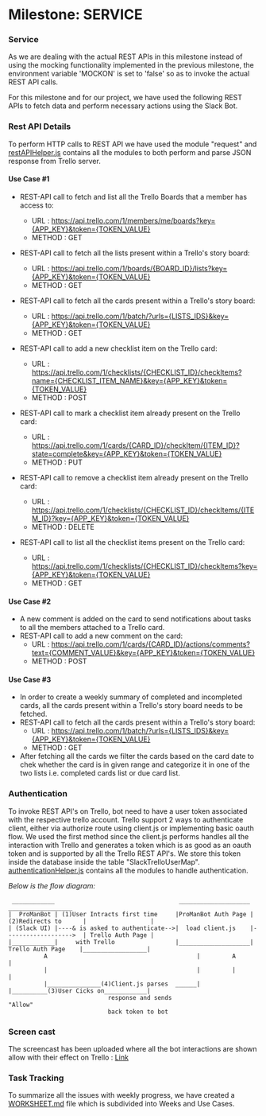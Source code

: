 # Milestone: SERVICE
### Service
As we are dealing with the actual REST APIs in this milestone instead of using the mocking functionality implemented in the previous milestone, the environment variable 'MOCKON' is set to 'false' so as to invoke the actual REST API calls.

For this milestone and for our project, we have used the following REST APIs to fetch data and perform necessary actions using the Slack Bot.

### Rest API Details
To perform HTTP calls to REST API we have used the module "request" and [restAPIHelper.js](src/restAPIHelper.js) contains all the modules to both perform and parse JSON response from Trello server.

#### Use Case #1
* REST-API call to fetch and list all the Trello Boards that a member has access to: 
  * URL : https://api.trello.com/1/members/me/boards?key={APP_KEY}&token={TOKEN_VALUE} 
  * METHOD : GET
  
* REST-API call to fetch all the lists present within a Trello's story board: 
  * URL : https://api.trello.com/1/boards/{BOARD_ID}/lists?key={APP_KEY}&token={TOKEN_VALUE} 
  * METHOD : GET
  
* REST-API call to fetch all the cards present within a Trello's story board: 
  * URL : https://api.trello.com/1/batch/?urls={LISTS_IDS}&key={APP_KEY}&token={TOKEN_VALUE} 
  * METHOD : GET
  
* REST-API call to add a new checklist item on the Trello card: 
  * URL : https://api.trello.com/1/checklists/{CHECKLIST_ID}/checkItems?name={CHECKLIST_ITEM_NAME}&key={APP_KEY}&token={TOKEN_VALUE} 
  * METHOD : POST
  
* REST-API call to mark a checklist item already present on the Trello card: 
  * URL : https://api.trello.com/1/cards/{CARD_ID}/checkItem/{ITEM_ID}?state=complete&key={APP_KEY}&token={TOKEN_VALUE} 
  * METHOD : PUT
  
* REST-API call to remove a checklist item already present on the Trello card:  
  * URL : https://api.trello.com/1/checklists/{CHECKLIST_ID}/checkItems/{ITEM_ID}?key={APP_KEY}&token={TOKEN_VALUE} 
  * METHOD : DELETE
  
* REST-API call to list all the checklist items present on the Trello card:  
  * URL : https://api.trello.com/1/checklists/{CHECKLIST_ID}/checkItems?key={APP_KEY}&token={TOKEN_VALUE} 
  * METHOD : GET

#### Use Case #2
* A new comment is added on the card to send notifications about tasks to all the members attached to a Trello card.   
* REST-API call to add a new comment on the card:  
  * URL : https://api.trello.com/1/cards/{CARD_ID}/actions/comments?text={COMMENT_VALUE}&key={APP_KEY}&token={TOKEN_VALUE} 
  * METHOD : POST

#### Use Case #3

* In order to create a weekly summary of completed and incompleted cards, all the cards present within a Trello's story board needs to be fetched. 
* REST-API call to fetch all the cards present within a Trello's story board: 
  * URL : https://api.trello.com/1/batch/?urls={LISTS_IDS}&key={APP_KEY}&token={TOKEN_VALUE} 
  * METHOD : GET
* After fetching all the cards we filter the cards based on the card date to chek whether the card is in given range and categorize it in one of the two lists i.e. completed cards list or due card list.

### Authentication
To invoke REST API's on Trello, bot need to have a user token associated with the respective trello account. Trello support 2 ways to authenticate client, either via authorize route using client.js or implementing basic oauth flow. We used the first method since the client.js performs handles all the interaction with Trello and generates a token which is as good as an oauth token and is supported by all the Trello REST API's. We store this token inside the database inside the table "SlackTrelloUserMap". [authenticationHelper.js](src/authenticationHelper.js) contains all the modules to handle authentication.

_Below is the flow diagram:_
```
 ____________                                   ____________________                        __________________
|  ProManBot | (1)User Intracts first time     |ProManBot Auth Page | (2)Redirects to      |                  |
| (Slack UI) |----& is asked to authenticate-->|  load client.js    |------------------->  | Trello Auth Page |
|____________|     with Trello                 |____________________|  Trello Auth Page    |__________________|
          A                                          |         A                                      |
          |                                          |         |                                      |
          |_______________(4)Client.js parses  ______|         |__________(3)User Cicks on____________|
                            response and sends                               "Allow"
                            back token to bot
```


### Screen cast
The screencast has been uploaded where all the bot interactions are shown allow with their effect on Trello : [Link](https://www.youtube.com/watch?v=jvNUr7_CCwU)

### Task Tracking
To summarize all the issues with weekly progress, we have created a [WORKSHEET.md](https://github.ncsu.edu/dgupta9/ProManBot/blob/master/WORKSHEET.md) file which is subdivided into Weeks and Use Cases.
